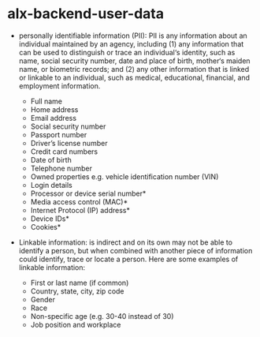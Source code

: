 # alx-backend-user-data

* personally identifiable information (PII):
PII is any information about an individual maintained by an agency, including (1) any information that can be used to distinguish or trace an individual‘s identity, such as name, social security number, date and place of birth, mother‘s maiden name, or biometric records; and (2) any other information that is linked or linkable to an individual, such as medical, educational, financial, and employment information.
  * Full name
  * Home address
  * Email address
  * Social security number
  * Passport number
  * Driver’s license number
  * Credit card numbers
  * Date of birth
  * Telephone number
  * Owned properties e.g. vehicle identification number (VIN) 
  * Login details
  * Processor or device serial number* 
  * Media access control (MAC)*
  * Internet Protocol (IP) address*
  * Device IDs*  
  * Cookies*

* Linkable information:
is indirect and on its own may not be able to identify a person, but when combined with another piece of information could identify, trace or locate a person. 
Here are some examples of linkable information:
  * First or last name (if common)
  * Country, state, city, zip code
  * Gender
  * Race
  * Non-specific age (e.g. 30-40 instead of 30)
  * Job position and workplace
